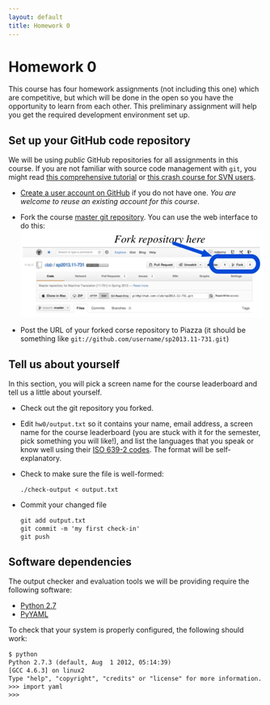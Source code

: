 ```yaml
---
layout: default
title: Homework 0
---
```

# Homework 0

This course has four homework assignments (not including this one) which are competitive, but which will be done in the open so you have the opportunity to learn from each other. This preliminary assignment will help you get the required development environment set up.

## Set up your GitHub code repository

We will be using *public* GitHub repositories for all assignments in this course. If you are not familiar with source code management with `git`, you might read [this comprehensive tutorial](http://www.vogella.com/articles/Git/article.html) or [this crash course for SVN users](http://git.or.cz/course/svn.html).

 * [Create a user account on GitHub](https://github.com/signup/free) if you do not have one. *You are welcome to reuse an existing account for this course*.
 * Fork the course [master git repository](https://github.com/clab/sp2013.11-731). You can use the web interface to do this:
![Fork](/img/fork.png)

 * Post the URL of your forked corse repository to Piazza (it should be something like `git://github.com/username/sp2013.11-731.git`)

## Tell us about yourself

In this section, you will pick a screen name for the course leaderboard and tell us a little about yourself.

 * Check out the git repository you forked.
 * Edit `hw0/output.txt` so it contains your name, email address, a screen name for the course leaderboard (you are stuck with it for the semester, pick something you will like!), and list the languages that you speak or know well using their [ISO 639-2 codes](http://www.loc.gov/standards/iso639-2/php/code_list.php). The format will be self-explanatory.
 * Check to make sure the file is well-formed:

       ./check-output < output.txt

 * Commit your changed file

       git add output.txt
       git commit -m 'my first check-in'
       git push

## Software dependencies

The output checker and evaluation tools we will be providing require the following software:

 * [Python 2.7](http://www.python.org/download/releases/2.7.3/)
 * [PyYAML](http://pyyaml.org/)

To check that your system is properly configured, the following should work:

    $ python
    Python 2.7.3 (default, Aug  1 2012, 05:14:39) 
    [GCC 4.6.3] on linux2
    Type "help", "copyright", "credits" or "license" for more information.
    >>> import yaml
    >>> 


